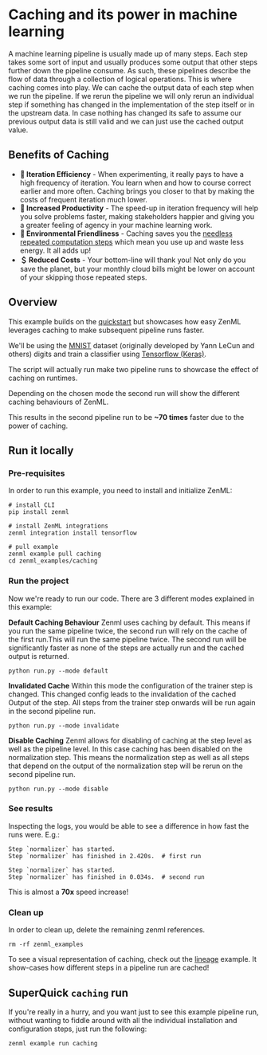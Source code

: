 # Caching and its power in machine learning
A machine learning pipeline is usually made up of many steps. Each step takes some sort of input and usually produces 
some output that other steps further down the pipeline consume. As such, these pipelines describe the flow of
data through a collection of logical operations. This is where caching comes into play. We can cache the output data of
each step when we run the pipeline. If we rerun the pipeline we will only rerun an individual step if something has 
changed in the implementation of the step itself or in the upstream data. In case nothing has changed its safe to assume
our previous output data is still valid and we can just use the cached output value.

## Benefits of Caching
- **🔁 Iteration Efficiency** - When experimenting, it really pays to have a high frequency of iteration. You learn 
when and how to course correct earlier and more often. Caching brings you closer to that by making the costs of 
frequent iteration much lower.
- **💪 Increased Productivity** - The speed-up in iteration frequency will help you solve problems faster, making 
stakeholders happier and giving you a greater feeling of agency in your machine learning work.
- **🌳 Environmental Friendliness** - Caching saves you the 
[needless repeated computation steps](https://machinelearning.piyasaa.com/greening-ai-rebooting-the-environmental-harms-of-machine/) 
which mean you use up and waste less energy. It all adds up!
- **＄ Reduced Costs** - Your bottom-line will thank you! Not only do you save the planet, but your monthly cloud 
bills might be lower on account of your skipping those repeated steps.


## Overview
This example builds on the [quickstart](../quickstart) but showcases how easy ZenML leverages caching to make 
subsequent pipeline runs faster.

We'll be using the [MNIST](http://yann.lecun.com/exdb/mnist/) dataset (originally developed by Yann LeCun and others) 
digits and train a classifier using [Tensorflow (Keras)](https://www.tensorflow.org/).

The script will actually run make two pipeline runs to showcase the effect of caching on runtimes.

Depending on the chosen mode the second run will show the different caching behaviours of ZenML.

This results in the second pipeline run to be **~70 times** faster due to the power of caching.

## Run it locally

### Pre-requisites
In order to run this example, you need to install and initialize ZenML:

```shell
# install CLI
pip install zenml 

# install ZenML integrations
zenml integration install tensorflow

# pull example
zenml example pull caching
cd zenml_examples/caching
```

### Run the project
Now we're ready to run our code. There are 3 different modes explained in this example:

**Default Caching Behaviour**
Zenml uses caching by default. This means if you run the same pipeline twice, the second run will rely on the cache of 
the first run.This will run the same pipeline twice. The second run will be significantly faster as none of the steps 
are actually run and the cached output is returned.

```shell
python run.py --mode default
```

**Invalidated Cache**
Within this mode the configuration of the trainer step is changed. This changed config leads to the invalidation of the 
cached Output of the step. All steps from the trainer step onwards will be run again in the second pipeline run.

```shell
python run.py --mode invalidate
```

**Disable Caching**
Zenml allows for disabling of caching at the step level as well as the pipeline level. In this case caching has been
disabled on the normalization step. This means the normalization step as well as all steps that depend on the output
of the normalization step will be rerun on the second pipeline run.

```shell
python run.py --mode disable
```

### See results
Inspecting the logs, you would be able to see a difference in how fast the runs were. E.g.:

```shell
Step `normalizer` has started.
Step `normalizer` has finished in 2.420s.  # first run
```

```shell
Step `normalizer` has started.
Step `normalizer` has finished in 0.034s.  # second run
```

This is almost a **70x** speed increase!

### Clean up
In order to clean up, delete the remaining zenml references.

```shell
rm -rf zenml_examples
```

To see a visual representation of caching, check out the [lineage](../lineage) example. It show-cases how different 
steps in a pipeline run are cached!

## SuperQuick `caching` run

If you're really in a hurry, and you want just to see this example pipeline run,
without wanting to fiddle around with all the individual installation and
configuration steps, just run the following:

```shell
zenml example run caching
```
